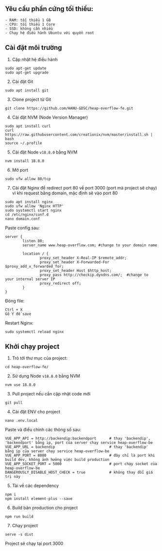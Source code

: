 ## Yêu cầu phần cứng tối thiểu:
```
- RAM: tối thiểu 1 GB
- CPU: tối thiểu 1 Core
- SSD: không cần nhiều
- Chạy hệ điều hành Ubuntu với quyền root
```

## Cài đặt môi trường

1. Cập nhật hệ điều hành

```
sudo apt-get update
sudo apt-get upgrade
```

2. Cài đặt Git

```
sudo apt install git
```

3. Clone project từ Git

```
git clone https://github.com/HANU-GDSC/heap-overflow-fe.git
```

4. Cài đặt NVM (Node Version Manager)

```
sudo apt install curl 
curl https://raw.githubusercontent.com/creationix/nvm/master/install.sh | bash 
source ~/.profile 
```

5. Cài đặt Node `v18.8.0` bằng NVM

```
nvm install 18.8.0
```

6. Mở port 

```
sudo ufw allow 80/tcp
```

7. Cài đặt Nginx để redirect port 80 về port 3000 (port mà project sẽ chạy) vì khi request bằng domain, mặc định sẽ vào port 80
```
sudo apt install nginx
sudo ufw allow 'Nginx HTTP'
sudo systemctl start nginx
cd /etc/nginx/conf.d
nano domain.conf
```

Paste config sau:

```
server {
        listen 80;
        server_name www.heap-overflow.com; #change to your domain name
 
        location / {
                proxy_set_header X-Real-IP $remote_addr;
                proxy_set_header X-Forwarded-For $proxy_add_x_forwarded_for;
                proxy_set_header Host $http_host;
                proxy_pass http://checkip.dyndns.com/;  #change to your internal server IP
                proxy_redirect off;
        }
}
```

Đóng file:

```
Ctrl + X
Gõ Y để save
```

Restart Nginx:

```
sudo systemctl reload nginx
```



## Khởi chạy project

1. Trỏ tới thư mục của project:

```
cd heap-overflow-fe/
```

2. Sử dụng Node `v18.8.0` bằng NVM

```
nvm use 18.8.0
```

3. Pull project nếu cần cập nhật code mới

```
git pull
```

4. Cài đặt ENV cho project

```
nano .env.local
```

Paste và điều chỉnh các thông số sau:

```
VUE_APP_API = http://backendip:backendport      # thay 'backendip', 'backendport' bằng ip, port của server chạy service heap-overflow-be
VUE_APP_URL = backendip                         # thay 'backendip' bằng ip của server chạy service heap-overflow-be
VUE_APP_PORT = 8080                             # đây chỉ là port khi build dev, không ảnh hưởng việc build production
VUE_APP_SOCKET_PORT = 5000                      # port chạy socket của heap-overflow-be
DANGEROUSLY_DISABLE_HOST_CHECK = true           # không thay đổi giá trị này
```

5. Tải về các dependency

```
npm i
npm install element-plus --save
```

6. Build bản production cho project

```
npm run build
```

7. Chạy project

```
serve -s dist
```

Project sẽ chạy tại port 3000